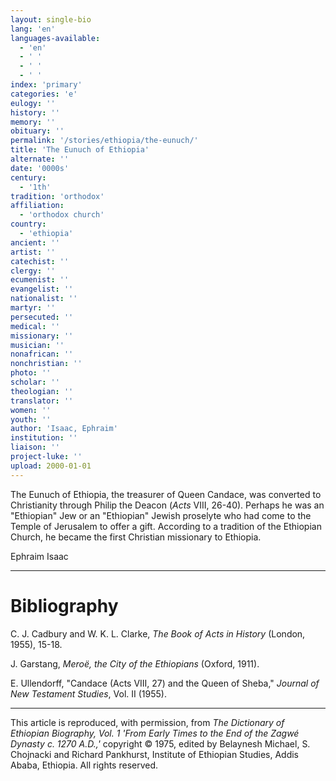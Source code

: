 ```yaml
---
layout: single-bio
lang: 'en'
languages-available:
  - 'en'
  - ' '
  - ' '
  - ' '
index: 'primary'
categories: 'e'
eulogy: ''
history: ''
memory: ''
obituary: ''
permalink: '/stories/ethiopia/the-eunuch/'
title: 'The Eunuch of Ethiopia'
alternate: ''
date: '0000s'
century:
  - '1th'
tradition: 'orthodox'
affiliation:
  - 'orthodox church'
country:
  - 'ethiopia'
ancient: ''
artist: ''
catechist: ''
clergy: ''
ecumenist: ''
evangelist: ''
nationalist: ''
martyr: ''
persecuted: ''
medical: ''
missionary: ''
musician: ''
nonafrican: ''
nonchristian: ''
photo: ''
scholar: ''
theologian: ''
translator: ''
women: ''
youth: ''
author: 'Isaac, Ephraim'
institution: ''
liaison: ''
project-luke: ''
upload: 2000-01-01
---
```



The Eunuch of Ethiopia, the treasurer of Queen Candace, was converted to Christianity through Philip the Deacon (*Acts* VIII, 26-40). Perhaps he was an "Ethiopian" Jew or an "Ethiopian" Jewish proselyte who had come to the Temple of Jerusalem to offer a gift. According to a tradition of the Ethiopian Church, he became the first Christian missionary to Ethiopia.

Ephraim Isaac

---

# Bibliography

C. J. Cadbury and W. K. L. Clarke, *The Book of Acts in History* (London, 1955), 15-18.

J. Garstang, *Meroë, the City of the Ethiopians* (Oxford, 1911).

E. Ullendorff, "Candace (Acts VIII, 27) and the Queen of Sheba," *Journal of New Testament Studies*, Vol. II (1955).

---

This article is reproduced, with permission, from *The Dictionary of Ethiopian Biography, Vol. 1 'From Early Times to the End of the Zagwé Dynasty c. 1270 A.D.,'* copyright &copy; 1975, edited by Belaynesh Michael, S. Chojnacki and Richard Pankhurst, Institute of Ethiopian Studies, Addis Ababa, Ethiopia.  All rights reserved.